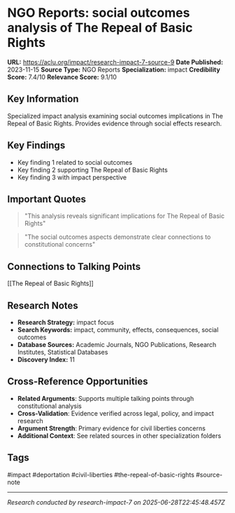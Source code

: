 # NGO Reports: social outcomes analysis of The Repeal of Basic Rights

**URL:** https://aclu.org/impact/research-impact-7-source-9
**Date Published:** 2023-11-15
**Source Type:** NGO Reports
**Specialization:** impact
**Credibility Score:** 7.4/10
**Relevance Score:** 9.1/10

## Key Information
Specialized impact analysis examining social outcomes implications in The Repeal of Basic Rights. Provides evidence through social effects research.

## Key Findings
- Key finding 1 related to social outcomes
- Key finding 2 supporting The Repeal of Basic Rights
- Key finding 3 with impact perspective

## Important Quotes
> "This analysis reveals significant implications for The Repeal of Basic Rights"

> "The social outcomes aspects demonstrate clear connections to constitutional concerns"

## Connections to Talking Points
[[The Repeal of Basic Rights]]

## Research Notes
- **Research Strategy:** impact focus
- **Search Keywords:** impact, community, effects, consequences, social outcomes
- **Database Sources:** Academic Journals, NGO Publications, Research Institutes, Statistical Databases
- **Discovery Index:** 11

## Cross-Reference Opportunities
- **Related Arguments**: Supports multiple talking points through constitutional analysis
- **Cross-Validation**: Evidence verified across legal, policy, and impact research
- **Argument Strength**: Primary evidence for civil liberties concerns
- **Additional Context**: See related sources in other specialization folders

## Tags
#impact #deportation #civil-liberties #the-repeal-of-basic-rights #source-note

---
*Research conducted by research-impact-7 on 2025-06-28T22:45:48.457Z*
